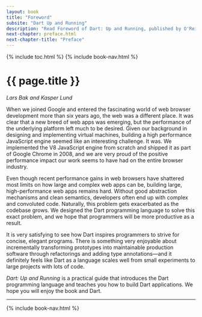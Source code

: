 ```yaml
---
layout: book
title: "Foreword"
subsite: "Dart Up and Running"
description: "Read Foreword of Dart: Up and Running, published by O'Reilly."
next-chapter: preface.html
next-chapter-title: "Preface"
---
```


{% include toc.html %}
{% include book-nav.html %}

# {{ page.title }}

<em>Lars Bak and Kasper Lund</em>

When we joined Google and entered the fascinating world of web browser
development more than six years ago, the web was a different place. It was
clear that a new breed of web apps was emerging, but the performance of the
underlying platform left much to be desired. Given our background in
designing and implementing virtual machines, building a high performance
JavaScript engine seemed like an interesting challenge. It was. We
implemented the V8 JavaScript engine from scratch and shipped it as part of
Google Chrome in 2008, and we are very proud of the positive performance
impact our work seems to have had on the entire browser industry.

Even though recent performance gains in web browsers have shattered
most limits on how large and complex web apps can be, building large,
high-performance web apps remains hard. Without good abstraction mechanisms
and clean semantics, developers often end up with complex and convoluted
code. Naturally, this problem gets exacerbated as the codebase grows. We
designed the Dart programming language to solve this exact problem, and we
hope that programmers will be more productive as a result.

It is very satisfying to see how Dart inspires programmers to strive
for concise, elegant programs. There is something very enjoyable about
incrementally transforming prototypes into maintainable production software
through refactorings and adding type annotations—and it definitely feels
like Dart as a language scales well from small experiments to large projects
with lots of code.

_Dart: Up and Running_ is a practical guide that
introduces the Dart programming language and teaches you how to build Dart
applications. We hope you will enjoy the book and Dart.

<hr>
{% include book-nav.html %}
